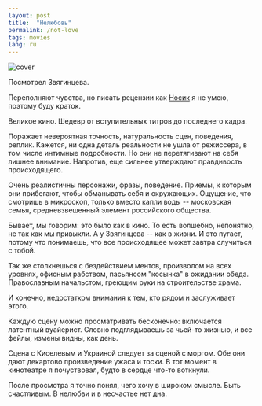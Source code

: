 ```yaml
---
layout: post
title:  "Нелюбовь"
permalink: /not-love
tags: movies
lang: ru
---
```


[nosik]:http://dolboeb.livejournal.com/3154585.html

![cover](http://ic.pics.livejournal.com/dolboeb/53631/1354853/1354853_original.jpg)

Посмотрел Звягинцева.

Переполняют чувства, но писать рецензии как [Носик][nosik] я не умею, поэтому
буду краток.

Великое кино. Шедевр от вступительных титров до последнего кадра.

Поражает невероятная точность, натуральность сцен, поведения, реплик. Кажется,
ни одна деталь реальности не ушла от режиссера, в том числе интимные
подробности. Но они не перетягивают на себя лишнее внимание. Напротив, еще
сильнее утверждают правдивость происходящего.

Очень реалистичны персонажи, фразы, поведение. Приемы, к которым они прибегают,
чтобы обманывать себя и окружающих. Ощущение, что смотришь в микроскоп, только
вместо капли воды -- московская семья, средневзвешенный элемент российского
общества.

Бывает, мы говорим: это было как в кино. То есть волшебно, непонятно, не так как
мы привыкли. А у Звягинцева -- как в жизни. И это пугает, потому что понимаешь,
что все происходящее может завтра случиться с тобой.

Так же столкнешься с бездействием ментов, произволом на всех уровнях, офисным
рабством, пасьянсом "косынка" в ожидании обеда. Православным начальстом, греющим
руки на строительстве храма.

И конечно, недостатком внимания к тем, кто рядом и заслуживает этого.

Каждую сцену можно просматривать бесконечно: включается латентный
вуайерист. Словно подглядываешь за чьей-то жизнью, и все фейлы, измены видны, как
день.

Сцена с Киселевым и Украиной следует за сценой с моргом. Обе они дают декартово
произведение ужаса и тоски. В тот момент в кинотеатре я почуствовал, будто в
сердце что-то воткнули.

После просмотра я точно понял, чего хочу в широком смысле. Быть счастливым. В
нелюбви и в несчастье нет дна.

